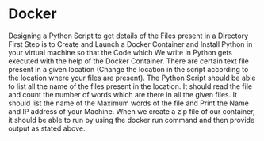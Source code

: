 # Docker
Designing a Python Script to get details of the Files present in a Directory
First Step is to Create and Launch a Docker Container and Install Python in your virtual machine so that the Code which We write in Python gets executed with the help of the Docker Container.
There are certain text file present in a given location (Change the location in the script according to the location where your files are present).
The Python Script should be able to list all the name of the files present in the location.
It should read the file and count the number of words which are there in all the given files.
It should list the name of the Maximum words of the file and Print the Name and IP address of your Machine.
When we create a zip file of our container, it should be able to run by using the docker run command and then provide output as stated above.
